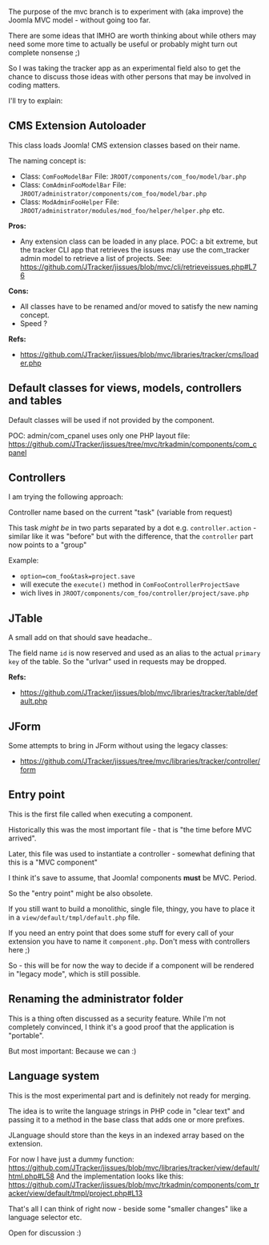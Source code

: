 The purpose of the mvc branch is to experiment with (aka improve) the Joomla MVC model - without going too far.

There are some ideas that IMHO are worth thinking about while others may need some more time to actually be useful or probably might turn out complete nonsense ;)

So I was taking the tracker app as an experimental field also to get the chance to discuss those ideas with other persons that may be involved in coding matters.

I'll try to explain:

## CMS Extension Autoloader
This class loads Joomla! CMS extension classes based on their name.

The naming concept is:

* Class: `ComFooModelBar`
    File:  `JROOT/components/com_foo/model/bar.php`
* Class: `ComAdminFooModelBar`
    File: `JROOT/administrator/components/com_foo/model/bar.php`
* Class: `ModAdminFooHelper`
    File: `JROOT/administrator/modules/mod_foo/helper/helper.php`
etc.

**Pros:**

* Any extension class can be loaded in any place.
    POC: a bit extreme, but the tracker CLI app that retrieves the issues may use the com_tracker admin model to retrieve a list of projects.
    See: https://github.com/JTracker/jissues/blob/mvc/cli/retrieveissues.php#L76

**Cons:**

* All classes have to be renamed and/or moved to satisfy the new naming concept.
* Speed ?

**Refs:**

* https://github.com/JTracker/jissues/blob/mvc/libraries/tracker/cms/loader.php

## Default classes for views, models, controllers and tables

Default classes will be used if not provided by the component.

POC: admin/com_cpanel uses only one PHP layout file: https://github.com/JTracker/jissues/tree/mvc/trkadmin/components/com_cpanel

## Controllers
I am trying the following approach:

Controller name based on the current "task" (variable from request)

This task *might be* in two parts separated by a dot e.g. `controller.action` - similar like it was "before" but with the difference, that the `controller` part now points to a "group"

Example:

* `option=com_foo&task=project.save`
* will execute the `execute()` method in `ComFooControllerProjectSave`
* wich lives in `JROOT/components/com_foo/controller/project/save.php`

## JTable
A small add on that should save headache..

The field name `id` is now reserved and used as an alias to the actual `primary key` of the table. So the "urlvar" used in requests may be dropped.

**Refs:**

* https://github.com/JTracker/jissues/blob/mvc/libraries/tracker/table/default.php

## JForm
Some attempts to bring in JForm without using the legacy classes:

* https://github.com/JTracker/jissues/tree/mvc/libraries/tracker/controller/form

## Entry point
This is the first file called when executing a component.

Historically this was the most important file - that is "the time before MVC arrived".

Later, this file was used to instantiate a controller - somewhat defining that this is a "MVC component"

I think it's save to assume, that Joomla! components **must** be MVC. Period.

So the "entry point" might be also obsolete.

If you still want to build a monolithic, single file, thingy, you have to place it in a `view/default/tmpl/default.php` file.

If you need an entry point that does some stuff for every call of your extension you have to name it `component.php`. Don't mess with controllers here ;)

So - this will be for now the way to decide if a component will be rendered in "legacy mode", which is still possible.

## Renaming the administrator folder
This is a thing often discussed as a security feature. While I'm not completely convinced, I think it's a good proof that the application is "portable".

But most important: Because we can :)

## Language system
This is the most experimental part and is definitely not ready for merging.

The idea is to write the language strings in PHP code in "clear text" and passing it to a method in the base class that adds one or more prefixes.

JLanguage should store than the keys in an indexed array based on the extension.

For now I have just a dummy function: https://github.com/JTracker/jissues/blob/mvc/libraries/tracker/view/default/html.php#L58
And the implementation looks like this: https://github.com/JTracker/jissues/blob/mvc/trkadmin/components/com_tracker/view/default/tmpl/project.php#L13

That's all I can think of right now - beside some "smaller changes" like a language selector etc.

Open for discussion :)
